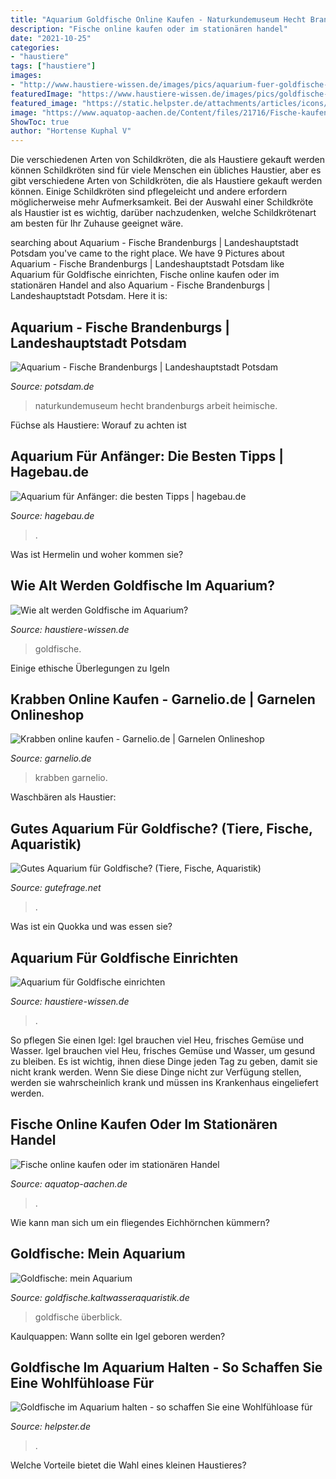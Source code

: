 ```yaml
---
title: "Aquarium Goldfische Online Kaufen - Naturkundemuseum Hecht Brandenburgs Arbeit Heimische"
description: "Fische online kaufen oder im stationären handel"
date: "2021-10-25"
categories:
- "haustiere"
tags: ["haustiere"]
images:
- "http://www.haustiere-wissen.de/images/pics/aquarium-fuer-goldfische-einrichten.jpg"
featuredImage: "https://www.haustiere-wissen.de/images/pics/goldfische-alter-aquarium_c70.jpg"
featured_image: "https://static.helpster.de/attachments/articles/icons/000/124/353/featured/iStock_000013570957XSmall.jpg"
image: "https://www.aquatop-aachen.de/Content/files/21716/Fische-kaufen-_-Aquatop-Zoofachmarkt-fuer-die-Aquarisitk-1200x630-proportionalexact.jpg"
ShowToc: true
author: "Hortense Kuphal V"
---
```



Die verschiedenen Arten von Schildkröten, die als Haustiere gekauft werden können
Schildkröten sind für viele Menschen ein übliches Haustier, aber es gibt verschiedene Arten von Schildkröten, die als Haustiere gekauft werden können. Einige Schildkröten sind pflegeleicht und andere erfordern möglicherweise mehr Aufmerksamkeit. Bei der Auswahl einer Schildkröte als Haustier ist es wichtig, darüber nachzudenken, welche Schildkrötenart am besten für Ihr Zuhause geeignet wäre.

	

		
searching about Aquarium - Fische Brandenburgs | Landeshauptstadt Potsdam you've came to the right place. We have 9 Pictures about Aquarium - Fische Brandenburgs | Landeshauptstadt Potsdam like Aquarium für Goldfische einrichten, Fische online kaufen oder im stationären Handel and also Aquarium - Fische Brandenburgs | Landeshauptstadt Potsdam. Here it is:
		
    
## Aquarium - Fische Brandenburgs | Landeshauptstadt Potsdam

<img loading=lazy src="https://www.potsdam.de/sites/default/files/images/34_heimische_tierwelt_ht13392_300dpi.jpg" onerror="this.onerror=null;this.src='https://tse2.mm.bing.net/th?id=OIP.Uwc-d4l3fI13y36vAE3fiwHaE7&amp;pid=15.1';" alt="Aquarium - Fische Brandenburgs | Landeshauptstadt Potsdam">

_Source: potsdam.de_

>naturkundemuseum hecht brandenburgs arbeit heimische. 

	

Füchse als Haustiere: Worauf zu achten ist

    
## Aquarium Für Anfänger: Die Besten Tipps | Hagebau.de

<img loading=lazy src="https://www.hagebau.de/assets/binaryImages/13_hagebau web/11246_iStock_58328242_LARGE.jpg" onerror="this.onerror=null;this.src='https://tse2.mm.bing.net/th?id=OIP.4dHi-7fsK5OJIKAPTfPt_QFaC0&amp;pid=15.1';" alt="Aquarium für Anfänger: die besten Tipps | hagebau.de">

_Source: hagebau.de_

>. 

	

Was ist Hermelin und woher kommen sie?

    
## Wie Alt Werden Goldfische Im Aquarium?

<img loading=lazy src="https://www.haustiere-wissen.de/images/pics/goldfische-alter-aquarium_c70.jpg" onerror="this.onerror=null;this.src='https://tse2.mm.bing.net/th?id=OIP.zYM1k3ja2MoVQpczzXWJUgAAAA&amp;pid=15.1';" alt="Wie alt werden Goldfische im Aquarium?">

_Source: haustiere-wissen.de_

>goldfische. 

	

Einige ethische Überlegungen zu Igeln

    
## Krabben Online Kaufen - Garnelio.de | Garnelen Onlineshop

<img loading=lazy src="https://www.garnelio.de/media/image/5a/9f/d6/krabbbe.jpg" onerror="this.onerror=null;this.src='https://tse3.mm.bing.net/th?id=OIP.0yOdpAHUiTRGO__0Bx9OrAHaIO&amp;pid=15.1';" alt="Krabben online kaufen - Garnelio.de | Garnelen Onlineshop">

_Source: garnelio.de_

>krabben garnelio. 

	

Waschbären als Haustier:

    
## Gutes Aquarium Für Goldfische? (Tiere, Fische, Aquaristik)

<img loading=lazy src="https://images.gutefrage.net/media/fragen/bilder/gutes-aquarium-fuer-goldfische/0_original.jpg?v=1559838737000" onerror="this.onerror=null;this.src='https://tse2.mm.bing.net/th?id=OIP.PZ2-KMXj-5xsPSUXr7yCfwHaFj&amp;pid=15.1';" alt="Gutes Aquarium für Goldfische? (Tiere, Fische, Aquaristik)">

_Source: gutefrage.net_

>. 

	

Was ist ein Quokka und was essen sie?

    
## Aquarium Für Goldfische Einrichten

<img loading=lazy src="http://www.haustiere-wissen.de/images/pics/aquarium-fuer-goldfische-einrichten.jpg" onerror="this.onerror=null;this.src='https://tse1.mm.bing.net/th?id=OIP.lwxWEnpFcF3Ab6Fzyi51zAHaDb&amp;pid=15.1';" alt="Aquarium für Goldfische einrichten">

_Source: haustiere-wissen.de_

>. 

	

So pflegen Sie einen Igel: Igel brauchen viel Heu, frisches Gemüse und Wasser.
Igel brauchen viel Heu, frisches Gemüse und Wasser, um gesund zu bleiben. Es ist wichtig, ihnen diese Dinge jeden Tag zu geben, damit sie nicht krank werden. Wenn Sie diese Dinge nicht zur Verfügung stellen, werden sie wahrscheinlich krank und müssen ins Krankenhaus eingeliefert werden.

    
## Fische Online Kaufen Oder Im Stationären Handel

<img loading=lazy src="https://www.aquatop-aachen.de/Content/files/21716/Fische-kaufen-_-Aquatop-Zoofachmarkt-fuer-die-Aquarisitk-1200x630-proportionalexact.jpg" onerror="this.onerror=null;this.src='https://tse3.mm.bing.net/th?id=OIP._siV-f7bbjD5PwVAeJYOQgHaD4&amp;pid=15.1';" alt="Fische online kaufen oder im stationären Handel">

_Source: aquatop-aachen.de_

>. 

	

Wie kann man sich um ein fliegendes Eichhörnchen kümmern?

    
## Goldfische: Mein Aquarium

<img loading=lazy src="https://goldfische.kaltwasseraquaristik.de/bilder/aqua-nm-einb.jpg" onerror="this.onerror=null;this.src='https://tse4.mm.bing.net/th?id=OIP.mCIIhCghIeZDBZ0gqPmGsAHaCh&amp;pid=15.1';" alt="Goldfische: mein Aquarium">

_Source: goldfische.kaltwasseraquaristik.de_

>goldfische überblick. 

	

Kaulquappen: Wann sollte ein Igel geboren werden?

    
## Goldfische Im Aquarium Halten - So Schaffen Sie Eine Wohlfühloase Für

<img loading=lazy src="https://static.helpster.de/attachments/articles/icons/000/124/353/featured/iStock_000013570957XSmall.jpg" onerror="this.onerror=null;this.src='https://tse2.mm.bing.net/th?id=OIP.Fw_ozgcQMENgOac69BpM2QHaE8&amp;pid=15.1';" alt="Goldfische im Aquarium halten - so schaffen Sie eine Wohlfühloase für">

_Source: helpster.de_

>. 

	

Welche Vorteile bietet die Wahl eines kleinen Haustieres?

